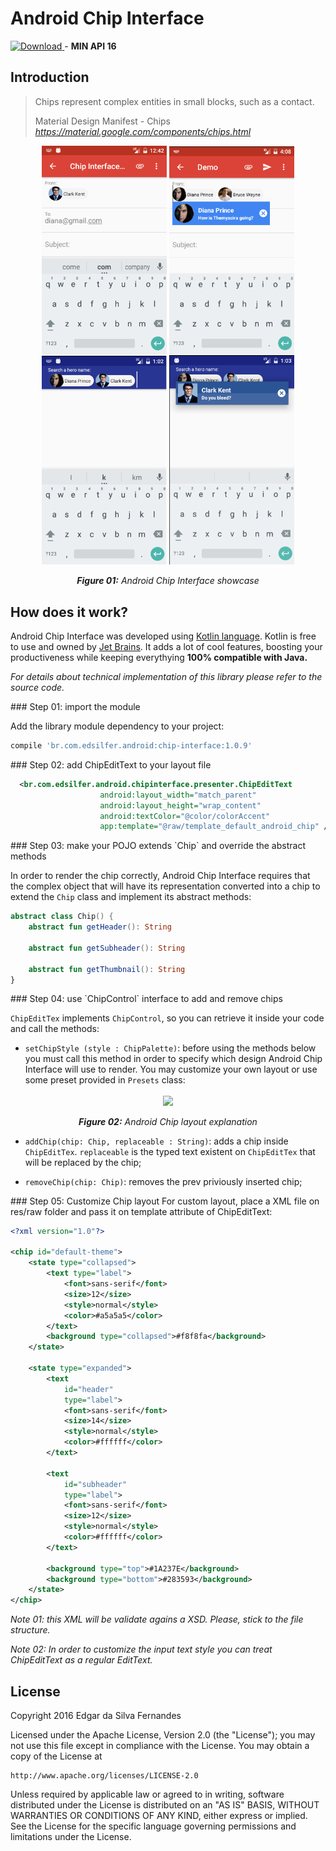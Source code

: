 # Android Chip Interface
[ ![Download](https://api.bintray.com/packages/edsilfer/maven/chip-interface/images/download.svg) ](https://bintray.com/edsilfer/maven/chip-interface/_latestVersion) - **MIN API 16**

## Introduction
>Chips represent complex entities in small blocks, such as a contact.
>
> Material Design Manifest - Chips _https://material.google.com/components/chips.html_

<p align="center">
  <img src="showcase/ss_showcase_01.png" align="center" width=200>
  <img src="showcase/ss_showcase_02.png" align="center" width=200>
  <img src="showcase/ss_showcase_03.png" align="center" width=200>
  <img src="showcase/ss_showcase_04.png" align="center" width=200>
  <br /><br />
  <i><b>Figure 01:</b> Android Chip Interface showcase</i>
</p>

## How does it work?
Android Chip Interface was developed using [Kotlin language](https://kotlinlang.org/). Kotlin is free to use and owned by [Jet Brains](https://www.jetbrains.com/). It adds a lot of cool features, boosting your productiveness while keeping everythying **100% compatible with Java.** 

_For details about technical implementation of this library please refer to the source code._


<a name="step1">
### Step 01: import the module

Add the library module dependency to your project:
```groovy
compile 'br.com.edsilfer.android:chip-interface:1.0.9'
```

<a name="step2">
### Step 02: add ChipEditText to your layout file

```xml
  <br.com.edsilfer.android.chipinterface.presenter.ChipEditText
                    android:layout_width="match_parent"
                    android:layout_height="wrap_content"
                    android:textColor="@color/colorAccent"
                    app:template="@raw/template_default_android_chip" />
```

<a name="step3">
### Step 03: make your POJO extends `Chip` and override the abstract methods

In order to render the chip correctly, Android Chip Interface requires that the complex object that will have its representation converted into a chip to extend the `Chip` class and implement its abstract methods:

```kotlin
abstract class Chip() {
    abstract fun getHeader(): String

    abstract fun getSubheader(): String

    abstract fun getThumbnail(): String
}
``` 

<a name="step4">
### Step 04: use `ChipControl` interface to add and remove chips

`ChipEditTex` implements `ChipControl`, so you can retrieve it inside your code and call the methods:
- `setChipStyle (style : ChipPalette)`: before using the methods below you must call this method in order to specify which design Android Chip Interface will use to render. You may customize your own layout or use some preset provided in `Presets` class:

<p align="center">
  <img src="showcase/ss_layout_explanation.png" align="center" width=450>
  <br /><br />
  <i><b>Figure 02:</b> Android Chip layout explanation</i>
</p>

- `addChip(chip: Chip, replaceable : String)`: adds a chip inside `ChipEditTex`. `replaceable` is the typed text existent on `ChipEditTex` that will be replaced by the chip; 

- `removeChip(chip: Chip)`: removes the prev priviously inserted chip;

<a name="step5">
### Step 05: Customize Chip layout
For custom layout, place a XML file on res/raw folder and pass it on template attribute of ChipEditText:

```XML
<?xml version="1.0"?>

<chip id="default-theme">
    <state type="collapsed">
        <text type="label">
            <font>sans-serif</font>
            <size>12</size>
            <style>normal</style>
            <color>#a5a5a5</color>
        </text>
        <background type="collapsed">#f8f8fa</background>
    </state>

    <state type="expanded">
        <text
            id="header"
            type="label">
            <font>sans-serif</font>
            <size>14</size>
            <style>normal</style>
            <color>#ffffff</color>
        </text>

        <text
            id="subheader"
            type="label">
            <font>sans-serif</font>
            <size>12</size>
            <style>normal</style>
            <color>#ffffff</color>
        </text>

        <background type="top">#1A237E</background>
        <background type="bottom">#283593</background>
    </state>
</chip>
```

*Note 01: this XML will be validate agains a XSD. Please, stick to the file structure.*

*Note 02: In order to customize the input text style you can treat ChipEditText as a regular EditText.*

## License

Copyright 2016 Edgar da Silva Fernandes

Licensed under the Apache License, Version 2.0 (the "License");
you may not use this file except in compliance with the License.
You may obtain a copy of the License at

    http://www.apache.org/licenses/LICENSE-2.0

Unless required by applicable law or agreed to in writing, software
distributed under the License is distributed on an "AS IS" BASIS,
WITHOUT WARRANTIES OR CONDITIONS OF ANY KIND, either express or implied.
See the License for the specific language governing permissions and
limitations under the License.
